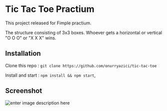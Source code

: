 # Tic Tac Toe Practium 

This project released for Fimple practium.

The structure consisting of 3x3 boxes. Whoever gets a horizontal or vertical "O O O" or "X X X" wins.

## Installation

Clone this repo   : ```git clone https://github.com/onurryazici/tic-tac-toe```

Install and start : ```npm install && npm start```,

## Screenshot

![enter image description here](https://github.com/onurryazici/tic-tac-toe/blob/main/screenshots/src.png)